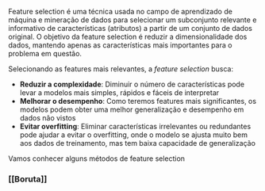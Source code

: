 Feature selection é uma técnica usada no campo de aprendizado de máquina e mineração de dados para selecionar um subconjunto relevante e informativo de características (atributos) a partir de um conjunto de dados original. O objetivo da feature selection é reduzir a dimensionalidade dos dados, mantendo apenas as características mais importantes para o problema em questão.

Selecionando as features mais relevantes, a *feature selection* busca:
- **Reduzir a complexidade**: Diminuir o número de características pode levar a modelos mais simples, rápidos e fáceis de interpretar
- **Melhorar o desempenho**: Como teremos features mais significantes, os modelos podem obter uma melhor generalização e desempenho em dados não vistos
- **Evitar overfitting**: Eliminar características irrelevantes ou redundantes pode ajudar a evitar o overfitting, onde o modelo se ajusta muito bem aos dados de treinamento, mas tem baixa capacidade de generalização

Vamos conhecer alguns métodos de feature selection

### [[Boruta]]